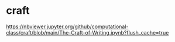 # craft

https://nbviewer.jupyter.org/github/computational-class/craft/blob/main/The-Craft-of-Writing.ipynb?flush_cache=true

```python

```
